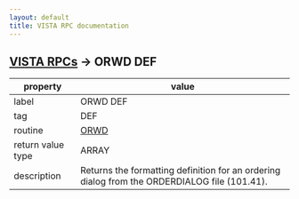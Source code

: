 ```yaml
---
layout: default
title: VISTA RPC documentation
---
```




## [VISTA RPCs](TableOfContent.md) &#8594; ORWD DEF 

 property | value 
--- | --- 
 label | ORWD DEF
 tag | DEF
 routine | [ORWD](http://code.osehra.org/dox/Routine_ORWD_source.html)
 return value type | ARRAY
 description | Returns the formatting definition for an ordering dialog from the ORDERDIALOG file (101.41).